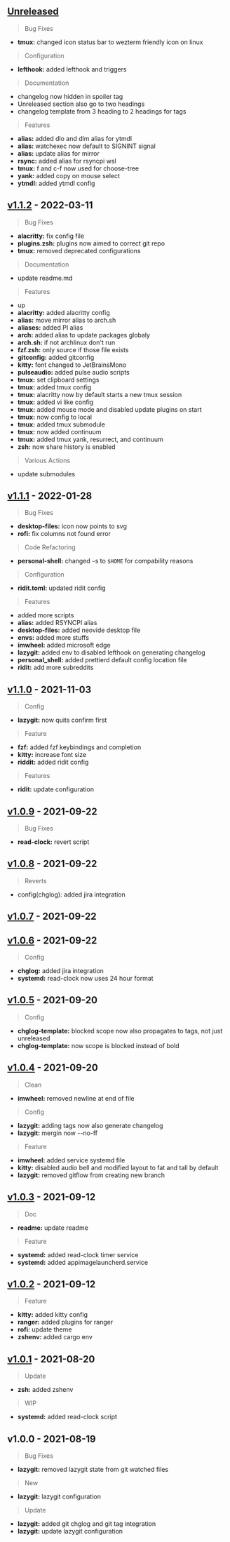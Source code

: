 <a name="unreleased"></a>
## [Unreleased]

> Bug Fixes
- **tmux:** changed icon status bar to wezterm friendly icon on linux

> Configuration
- **lefthook:** added lefthook and triggers

> Documentation
- changelog now hidden in spoiler tag
- Unreleased section also go to two headings
- changelog template from 3 heading to 2 headings for tags

> Features
- **alias:** added dlo and dlm alias for ytmdl
- **alias:** watchexec now default to SIGNINT signal
- **alias:** update alias for mirror
- **rsync:** added alias for rsyncpi wsl
- **tmux:** f and c-f now used for choose-tree
- **yank:** added copy on mouse select
- **ytmdl:** added ytmdl config


<a name="v1.1.2"></a>
## [v1.1.2] - 2022-03-11

> Bug Fixes
- **alacritty:** fix config file
- **plugins.zsh:** plugins now aimed to correct git repo
- **tmux:** removed deprecated configurations

> Documentation
- update readme.md

> Features
- up
- **alacritty:** added alacritty config
- **alias:** move mirror alias to arch.sh
- **aliases:** added PI alias
- **arch:** added alias to update packages globaly
- **arch.sh:** if not archlinux don't run
- **fzf.zsh:** only source if those file exists
- **gitconfig:** added gitconfig
- **kitty:** font changed to JetBrainsMono
- **pulseaudio:** added pulse audio scripts
- **tmux:** set clipboard settings
- **tmux:** added tmux config
- **tmux:** alacritty now by default starts a new tmux session
- **tmux:** added vi like config
- **tmux:** added mouse mode and disabled update plugins on start
- **tmux:** now config to local
- **tmux:** added tmux submodule
- **tmux:** now added continuum
- **tmux:** added tmux yank, resurrect, and continuum
- **zsh:** now share history is enabled

> Various Actions
- update submodules


<a name="v1.1.1"></a>
## [v1.1.1] - 2022-01-28

> Bug Fixes
- **desktop-files:** icon now points to svg
- **rofi:** fix columns not found error

> Code Refactoring
- **personal-shell:** changed `~`s to `$HOME` for compability reasons

> Configuration
- **ridit.toml:** updated ridit config

> Features
- added more scripts
- **alias:** added RSYNCPI alias
- **desktop-files:** added neovide desktop file
- **envs:** added more stuffs
- **imwheel:** added microsoft edge
- **lazygit:** added env to disabled lefthook on generating changelog
- **personal_shell:** added prettierd default config location file
- **ridit:** add more subreddits


<a name="v1.1.0"></a>
## [v1.1.0] - 2021-11-03

> Config
- **lazygit:** now quits confirm first

> Feature
- **fzf:** added fzf keybindings and completion
- **kitty:** increase font size
- **riddit:** added ridit config

> Features
- **ridit:** update configuration


<a name="v1.0.9"></a>
## [v1.0.9] - 2021-09-22

> Bug Fixes
- **read-clock:** revert script


<a name="v1.0.8"></a>
## [v1.0.8] - 2021-09-22

> Reverts
- config(chglog): added jira integration


<a name="v1.0.7"></a>
## [v1.0.7] - 2021-09-22


<a name="v1.0.6"></a>
## [v1.0.6] - 2021-09-22

> Config
- **chglog:** added jira integration
- **systemd:** read-clock now uses 24 hour format


<a name="v1.0.5"></a>
## [v1.0.5] - 2021-09-20

> Config
- **chglog-template:** blocked scope now also propagates to tags, not just unreleased
- **chglog-template:** now scope is blocked instead of bold


<a name="v1.0.4"></a>
## [v1.0.4] - 2021-09-20

> Clean
- **imwheel:** removed newline at end of file

> Config
- **lazygit:** adding tags now also generate changelog
- **lazygit:** mergin now --no-ff

> Feature
- **imwheel:** added service systemd file
- **kitty:** disabled audio bell and modified layout to fat and tall by default
- **lazygit:** removed gitflow from creating new branch


<a name="v1.0.3"></a>
## [v1.0.3] - 2021-09-12

> Doc
- **readme:** update readme

> Feature
- **systemd:** added read-clock timer service
- **systemd:** added appimagelauncherd.service


<a name="v1.0.2"></a>
## [v1.0.2] - 2021-09-12

> Feature
- **kitty:** added kitty config
- **ranger:** added plugins for ranger
- **rofi:** update theme
- **zshenv:** added cargo env


<a name="v1.0.1"></a>
## [v1.0.1] - 2021-08-20

> Update
- **zsh:** added zshenv

> WIP
- **systemd:** added read-clock script


<a name="v1.0.0"></a>
## v1.0.0 - 2021-08-19

> Bug Fixes
- **lazygit:** removed lazygit state from git watched files

> New
- **lazygit:** lazygit configuration

> Update
- **lazygit:** added git chglog and git tag integration
- **lazygit:** update lazygit configuration


[Unreleased]: https://github.com/tigorlazuardi/dotfiles/compare/v1.1.2...HEAD
[v1.1.2]: https://github.com/tigorlazuardi/dotfiles/compare/v1.1.1...v1.1.2
[v1.1.1]: https://github.com/tigorlazuardi/dotfiles/compare/v1.1.0...v1.1.1
[v1.1.0]: https://github.com/tigorlazuardi/dotfiles/compare/v1.0.9...v1.1.0
[v1.0.9]: https://github.com/tigorlazuardi/dotfiles/compare/v1.0.8...v1.0.9
[v1.0.8]: https://github.com/tigorlazuardi/dotfiles/compare/v1.0.7...v1.0.8
[v1.0.7]: https://github.com/tigorlazuardi/dotfiles/compare/v1.0.6...v1.0.7
[v1.0.6]: https://github.com/tigorlazuardi/dotfiles/compare/v1.0.5...v1.0.6
[v1.0.5]: https://github.com/tigorlazuardi/dotfiles/compare/v1.0.4...v1.0.5
[v1.0.4]: https://github.com/tigorlazuardi/dotfiles/compare/v1.0.3...v1.0.4
[v1.0.3]: https://github.com/tigorlazuardi/dotfiles/compare/v1.0.2...v1.0.3
[v1.0.2]: https://github.com/tigorlazuardi/dotfiles/compare/v1.0.1...v1.0.2
[v1.0.1]: https://github.com/tigorlazuardi/dotfiles/compare/v1.0.0...v1.0.1

